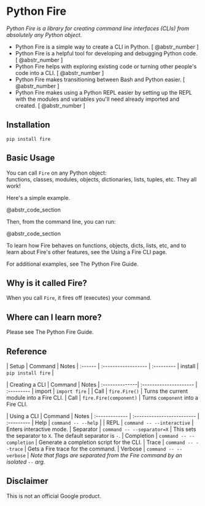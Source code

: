 # Python Fire

_Python Fire is a library for creating command line interfaces (CLIs) from absolutely any Python object._

  * Python Fire is a simple way to create a CLI in Python. [ @abstr_number ]
  * Python Fire is a helpful tool for developing and debugging Python code. [ @abstr_number ]
  * Python Fire helps with exploring existing code or turning other people's code into a CLI. [ @abstr_number ]
  * Python Fire makes transitioning between Bash and Python easier. [ @abstr_number ]
  * Python Fire makes using a Python REPL easier by setting up the REPL with the modules and variables you'll need already imported and created. [ @abstr_number ]



## Installation

`pip install fire`

## Basic Usage

You can call `Fire` on any Python object:  
functions, classes, modules, objects, dictionaries, lists, tuples, etc. They all work!

Here's a simple example.

@abstr_code_section 

Then, from the command line, you can run:

@abstr_code_section 

To learn how Fire behaves on functions, objects, dicts, lists, etc, and to learn about Fire's other features, see the Using a Fire CLI page.

For additional examples, see The Python Fire Guide.

## Why is it called Fire?

When you call `Fire`, it fires off (executes) your command.

## Where can I learn more?

Please see The Python Fire Guide.

## Reference

| Setup | Command | Notes | :------ | :------------------ | :--------- | install | `pip install fire` |

| Creating a CLI | Command | Notes | :--------------| :--------------------- | :--------- | import | `import fire` | | Call | `fire.Fire()` | Turns the current module into a Fire CLI. | Call | `fire.Fire(component)` | Turns `component` into a Fire CLI.

| Using a CLI | Command | Notes | :------------- | :------------------------- | :--------- | Help | `command -- --help` | | REPL | `command -- --interactive` | Enters interactive mode. | Separator | `command -- --separator=X` | This sets the separator to `X`. The default separator is `-`. | Completion | `command -- --completion` | Generate a completion script for the CLI. | Trace | `command -- --trace` | Gets a Fire trace for the command. | Verbose | `command -- --verbose` | _Note that flags are separated from the Fire command by an isolated `--` arg._

## Disclaimer

This is not an official Google product.
